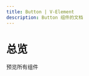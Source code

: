 ```yaml
---
title: Button | V-Element
description: Button 组件的文档
---
```


# 总览
预览所有组件

<preview path="../demo/App.vue" title="总览" description="预览所有组件"></preview>

